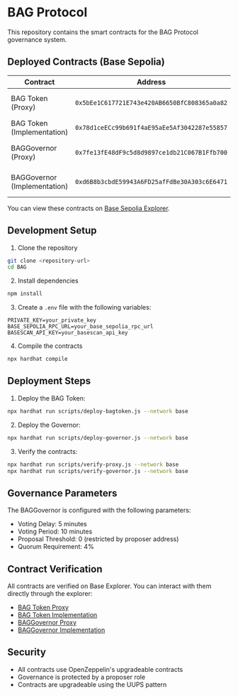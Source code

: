 # BAG Protocol

This repository contains the smart contracts for the BAG Protocol governance system.

## Deployed Contracts (Base Sepolia)

| Contract | Address | Description |
|----------|---------|-------------|
| BAG Token (Proxy) | `0x5bEe1C617721E743e420AB6650BfC808365a0a82` | The governance token |
| BAG Token (Implementation) | `0x78d1ceECc99b691f4aE95aEe5Af3042287e55857` | The token implementation |
| BAGGovernor (Proxy) | `0x7fe13fE48dF9c5d8d9897ce1db21C067B1Ffb700` | The governance contract |
| BAGGovernor (Implementation) | `0xd6B8b3cbdE59943A6FD25afFdBe30A303c6E6471` | The governance implementation |

You can view these contracts on [Base Sepolia Explorer](https://sepolia.basescan.org/).

## Development Setup

1. Clone the repository
```bash
git clone <repository-url>
cd BAG
```

2. Install dependencies
```bash
npm install
```

3. Create a `.env` file with the following variables:
```
PRIVATE_KEY=your_private_key
BASE_SEPOLIA_RPC_URL=your_base_sepolia_rpc_url
BASESCAN_API_KEY=your_basescan_api_key
```

4. Compile the contracts
```bash
npx hardhat compile
```

## Deployment Steps

1. Deploy the BAG Token:
```bash
npx hardhat run scripts/deploy-bagtoken.js --network base
```

2. Deploy the Governor:
```bash
npx hardhat run scripts/deploy-governor.js --network base
```

3. Verify the contracts:
```bash
npx hardhat run scripts/verify-proxy.js --network base
npx hardhat run scripts/verify-governor.js --network base
```

## Governance Parameters

The BAGGovernor is configured with the following parameters:
- Voting Delay: 5 minutes
- Voting Period: 10 minutes
- Proposal Threshold: 0 (restricted by proposer address)
- Quorum Requirement: 4%

## Contract Verification

All contracts are verified on Base Explorer. You can interact with them directly through the explorer:
- [BAG Token Proxy](https://sepolia.basescan.org/address/0x5bEe1C617721E743e420AB6650BfC808365a0a82#code)
- [BAG Token Implementation](https://sepolia.basescan.org/address/0x78d1ceECc99b691f4aE95aEe5Af3042287e55857#code)
- [BAGGovernor Proxy](https://sepolia.basescan.org/address/0x7fe13fE48dF9c5d8d9897ce1db21C067B1Ffb700#code)
- [BAGGovernor Implementation](https://sepolia.basescan.org/address/0xd6B8b3cbdE59943A6FD25afFdBe30A303c6E6471#code)

## Security

- All contracts use OpenZeppelin's upgradeable contracts
- Governance is protected by a proposer role
- Contracts are upgradeable using the UUPS pattern
